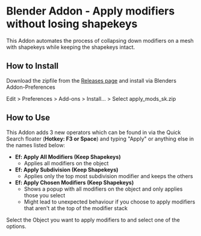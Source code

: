# Blender Addon - Apply modifiers without losing shapekeys
This Addon automates the process of collapsing down modifiers on a mesh with shapekeys while keeping the shapekeys intact.

## How to Install

Download the zipfile from the [Releases page](https://github.com/smokejohn/bl_apply_mods_shapekey/releases) and install via Blenders Addon-Preferences

Edit > Preferences > Add-ons > Install... > Select apply_mods_sk.zip

## How to Use

This Addon adds 3 new operators which can be found in via the Quick Search floater (**Hotkey: F3 or Space**) and typing "Apply" or anything else in the names listed below:
* **Ef: Apply All Modifiers (Keep Shapekeys)**
  * Applies all modifiers on the object
* **Ef: Apply Subdivision (Keep Shapekeys)**
  * Applies only the top most subdivision modifier and keeps the others
* **Ef: Apply Chosen Modifiers (Keep Shapekeys)**
  * Shows a popup with all modifiers on the object and only applies those you select
  * Might lead to unexpected behaviour if you choose to apply modifiers that aren't at the top of the modifier stack



Select the Object you want to apply modifiers to and select one of the options.

